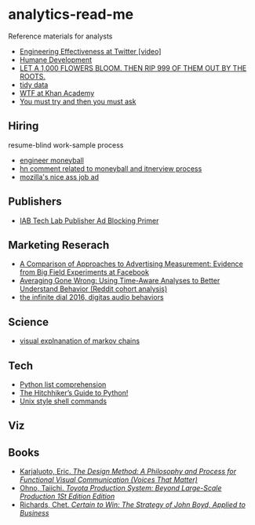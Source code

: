# analytics-read-me

Reference materials for analysts

- [Engineering Effectiveness at Twitter [video]](https://www.youtube.com/watch?v=8IyXcLFO9ns&feature=youtu.be)
- [Humane Development](https://ernie.io/2014/12/17/humane-development/)
- [LET A 1,000 FLOWERS BLOOM. THEN RIP 999 OF THEM OUT BY THE ROOTS.](http://www.gigamonkeys.com/flowers/)
- [tidy data](https://www.jstatsoft.org/article/view/v059i10)
- [WTF at Khan Academy](https://medium.com/@mroth/wtf-just-happened-at-khan-academy-a840612930b#.lluagk8rt)
- [You must try and then you must ask](https://blogs.akamai.com/2013/10/you-must-try-and-then-you-must-ask.html)

## Hiring

resume-blind work-sample process

- [engineer moneyball](http://danluu.com/programmer-moneyball/)
- [hn comment related to moneyball and itnerview process](https://news.ycombinator.com/item?id=7260087)
- [mozilla's nice ass job ad](https://medium.com/come-in-we-re-hiring/mozilla-s-nearly-flawless-job-ad-and-why-5b11b3e0489#.o1msxs1t8)

## Publishers

- [IAB Tech Lab Publisher Ad Blocking Primer](http://www.iab.com/wp-content/uploads/2016/03/IABTechLab_Publisher_AdBlocking_Primer.pdf)

## Marketing Reserach

- [A Comparison of Approaches to Advertising Measurement: Evidence from Big Field Experiments at Facebook](http://www.kellogg.northwestern.edu/faculty/gordon_b/files/kellogg_fb_whitepaper.pdf)
- [Averaging Gone Wrong: Using Time-Aware Analyses to Better Understand Behavior (Reddit cohort analysis)](http://arxiv.org/pdf/1603.07025v1.pdf)
- [the infinite dial 2016, digitas audio behaviors](http://www.edisonresearch.com/the-infinite-dial-2016/)

## Science

- [visual explnanation of markov chains](http://setosa.io/blog/2014/07/26/markov-chains/)

## Tech

- [Python list comprehension](https://gist.github.com/bearfrieze/a746c6f12d8bada03589)
- [The Hitchhiker’s Guide to Python!](http://docs.python-guide.org/en/latest/)
- [Unix style shell commands](http://linuxcommand.org/)

## Viz

## Books

- [Karjaluoto, Eric. *The Design Method: A Philosophy and Process for Functional Visual Communication (Voices That Matter)*](http://www.amazon.com/Design-Method-Philosophy-Functional-Communication/dp/0321928849/)
- [Ohno, Taiichi. *Toyota Production System: Beyond Large-Scale Production 1St Edition Edition*](http://www.amazon.com/Toyota-Production-System-Beyond-Large-Scale/dp/0915299143/)
- [Richards, Chet. *Certain to Win: The Strategy of John Boyd, Applied to Business*](http://www.amazon.com/Certain-Win-Strategy-Applied-Business/dp/1413453767/)

